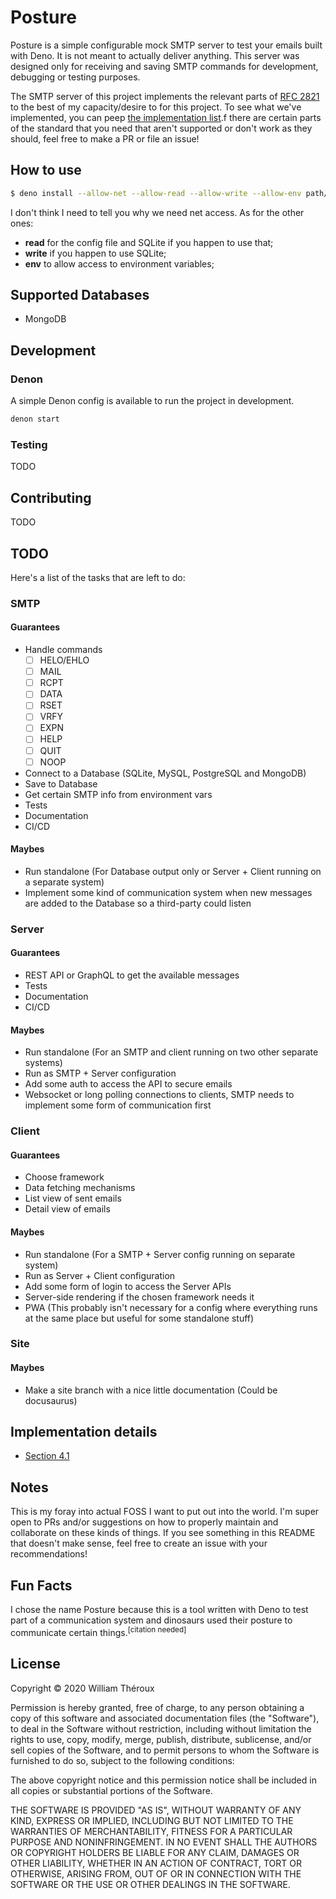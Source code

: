 # Posture
Posture is a simple configurable mock SMTP server to test your emails built with Deno. It is not meant to actually deliver anything. This server was designed only for receiving and saving SMTP commands for development, debugging or testing purposes. 

The SMTP server of this project implements the relevant parts of [RFC 2821](https://tools.ietf.org/html/rfc2821) to the best of my capacity/desire to for this project. To see what we've implemented, you can peep [the implementation list](#implentation-details).f there are certain parts of the standard that you need that aren't supported or don't work as they should, feel free to make a PR or file an issue!

## How to use
```sh
$ deno install --allow-net --allow-read --allow-write --allow-env path/to/repo
```

I don't think I need to tell you why we need net access. As for the other ones:
- **read** for the config file and SQLite if you happen to use that;
- **write** if you happen to use SQLite;
- **env** to allow access to environment variables;

## Supported Databases
- MongoDB

## Development
### Denon
A simple Denon config is available to run the project in development.
```bash
denon start
```

### Testing
TODO

## Contributing
TODO

## TODO
Here's a list of the tasks that are left to do:

### SMTP
#### Guarantees
- Handle commands
	- [ ] HELO/EHLO
	- [ ] MAIL
	- [ ] RCPT
	- [ ] DATA
	- [ ] RSET
	- [ ] VRFY
	- [ ] EXPN
	- [ ] HELP
	- [ ] QUIT
	- [ ] NOOP
- Connect to a Database (SQLite, MySQL, PostgreSQL and MongoDB)
- Save to Database
- Get certain SMTP info from environment vars
- Tests
- Documentation
- CI/CD

#### Maybes
- Run standalone (For Database output only or Server + Client running on a separate system)
- Implement some kind of communication system when new messages are added to the Database so a third-party could listen

### Server
#### Guarantees
- REST API or GraphQL to get the available messages
- Tests
- Documentation
- CI/CD

#### Maybes
- Run standalone (For an SMTP and client running on two other separate systems)
- Run as SMTP + Server configuration
- Add some auth to access the API to secure emails
- Websocket or long polling connections to clients, SMTP needs to implement some form of communication first

### Client
#### Guarantees
- Choose framework
- Data fetching mechanisms
- List view of sent emails
- Detail view of emails

#### Maybes
- Run standalone (For a SMTP + Server config running on separate system)
- Run as Server + Client configuration
- Add some form of login to access the Server APIs
- Server-side rendering if the chosen framework needs it
- PWA (This probably isn't necessary for a config where everything runs at the same place but useful for some standalone stuff)

### Site
#### Maybes
- Make a site branch with a nice little documentation (Could be docusaurus)

## Implementation details
- [Section 4.1](https://tools.ietf.org/html/rfc2821#section-4.1)

## Notes
This is my foray into actual FOSS I want to put out into the world. I'm super open to PRs and/or suggestions on how to properly maintain and collaborate on these kinds of things. If you see something in this README that doesn't make sense, feel free to create an issue with your recommendations!

## Fun Facts
I chose the name Posture because this is a tool written with Deno to test part of a communication system and dinosaurs used their posture to communicate certain things.<sup>[citation needed]</sup>

## License

Copyright © 2020 William Théroux

Permission is hereby granted, free of charge, to any person obtaining a copy
of this software and associated documentation files (the "Software"), to deal
in the Software without restriction, including without limitation the rights
to use, copy, modify, merge, publish, distribute, sublicense, and/or sell
copies of the Software, and to permit persons to whom the Software is
furnished to do so, subject to the following conditions:

The above copyright notice and this permission notice shall be included in all
copies or substantial portions of the Software.

THE SOFTWARE IS PROVIDED "AS IS", WITHOUT WARRANTY OF ANY KIND, EXPRESS OR
IMPLIED, INCLUDING BUT NOT LIMITED TO THE WARRANTIES OF MERCHANTABILITY,
FITNESS FOR A PARTICULAR PURPOSE AND NONINFRINGEMENT. IN NO EVENT SHALL THE
AUTHORS OR COPYRIGHT HOLDERS BE LIABLE FOR ANY CLAIM, DAMAGES OR OTHER
LIABILITY, WHETHER IN AN ACTION OF CONTRACT, TORT OR OTHERWISE, ARISING FROM,
OUT OF OR IN CONNECTION WITH THE SOFTWARE OR THE USE OR OTHER DEALINGS IN THE
SOFTWARE.